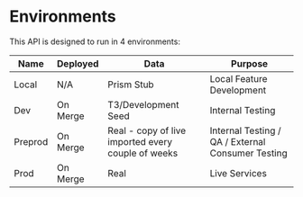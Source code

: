 # Environments

This API is designed to run in 4 environments:

| Name    | Deployed | Data                                               | Purpose                                           |
|---------|----------|----------------------------------------------------|---------------------------------------------------|
| Local   | N/A      | Prism Stub                                         | Local Feature Development                         |
| Dev     | On Merge | T3/Development Seed                                | Internal Testing                                  |
| Preprod | On Merge | Real - copy of live imported every couple of weeks | Internal Testing / QA / External Consumer Testing |
| Prod    | On Merge | Real                                               | Live Services                                     |
